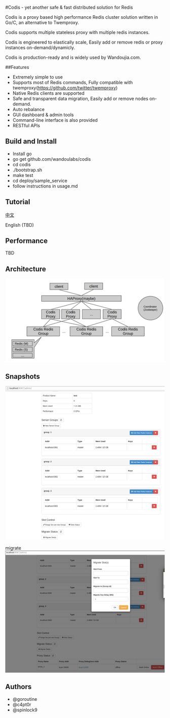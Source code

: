 #Codis - yet another safe & fast distributed solution for Redis

Codis is a proxy based high performance Redis cluster solution written in Go/C, an alternative to Twemproxy.

Codis supports multiple stateless proxy with multiple redis instances.

Codis is engineered to elastically scale, Easily add or remove redis or proxy instances on-demand/dynamicly.

Codis is production-ready and is widely used by Wandoujia.com.

##Features

* Extremely simple to use 
* Supports most of Redis commands, Fully compatible with twemproxy(https://github.com/twitter/twemproxy)
* Native Redis clients are supported
* Safe and transparent data migration, Easily add or remove nodes on-demand.
* Auto rebalance
* GUI dashboard & admin tools 
* Command-line interface is also provided
* RESTful APIs

## Build and Install

* Install go
* go get github.com/wandoulabs/codis
* cd codis
* ./bootstrap.sh
* make test
* cd deploy/sample_service
* follow instructions in usage.md

## Tutorial

[中文](https://github.com/wandoulabs/codis/blob/master/doc/tutorial_zh.md)

English (TBD)

## Performance

TBD

## Architecture
![Snapshot1](doc/pictures/architecture.png)

## Snapshots
![main](doc/pictures/snapshot.png)


migrate
![migrate](doc/pictures/snapshot_migrate.png)

## Authors

* @goroutine
* @c4pt0r
* @spinlock9
